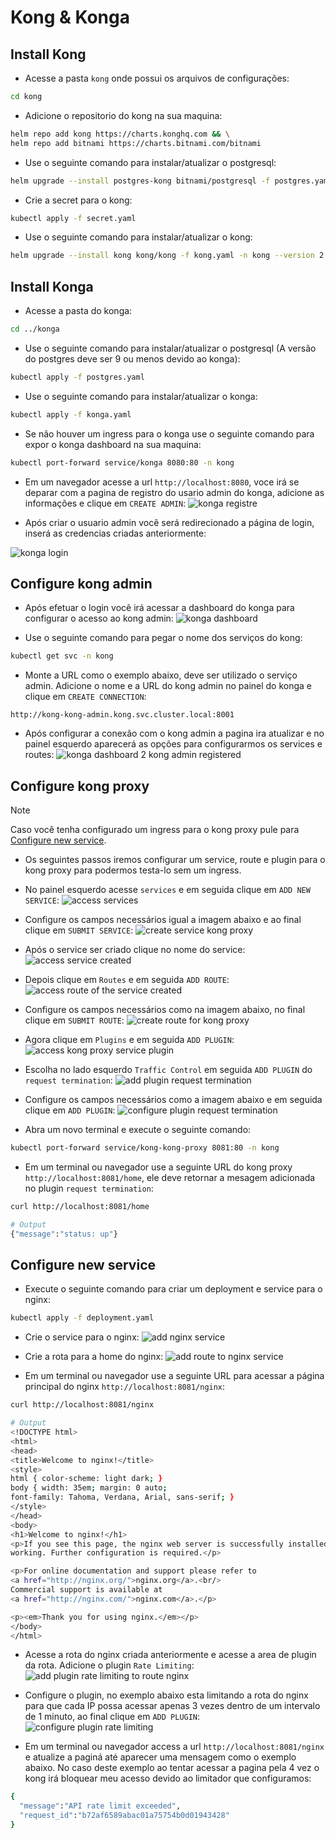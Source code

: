 # Kong & Konga

## Install Kong

- Acesse a pasta `kong` onde possui os arquivos de configurações:
``` bash
cd kong
```

- Adicione o repositorio do kong na sua maquina:
``` bash
helm repo add kong https://charts.konghq.com && \
helm repo add bitnami https://charts.bitnami.com/bitnami
```

- Use o seguinte comando para instalar/atualizar o postgresql:
``` bash
helm upgrade --install postgres-kong bitnami/postgresql -f postgres.yaml -n kong --create-namespace --version 15.3.2
```

- Crie a secret para o kong:
``` bash
kubectl apply -f secret.yaml
```

- Use o seguinte comando para instalar/atualizar o kong:
``` bash
helm upgrade --install kong kong/kong -f kong.yaml -n kong --version 2.38.0
```

## Install Konga

- Acesse a pasta do konga:
``` bash
cd ../konga
```

- Use o seguinte comando para instalar/atualizar o postgresql (A versão do postgres deve ser 9 ou menos devido ao konga):
``` bash
kubectl apply -f postgres.yaml
```

- Use o seguinte comando para instalar/atualizar o konga:
``` bash
kubectl apply -f konga.yaml
```

- Se não houver um ingress para o konga use o seguinte comando para expor o konga dashboard na sua maquina:
``` bash
kubectl port-forward service/konga 8080:80 -n kong
```

- Em um navegador acesse a url `http://localhost:8080`, voce irá se deparar com a pagina de registro do usario admin do konga, adicione as informações e clique em `CREATE ADMIN`:
![konga registre](./img/konga-register.png)

- Após criar o usuario admin você será redirecionado a página de login, inserá as credencias criadas anteriormente:

![konga login](./img/konga-login.png)

## Configure kong admin

- Após efetuar o login você irá acessar a dashboard do konga para configurar o acesso ao kong admin:
![konga dashboard](./img/konga-dashboard.png)

- Use o seguinte comando para pegar o nome dos serviços do kong:
``` bash
kubectl get svc -n kong
```

- Monte a URL como o exemplo abaixo, deve ser utilizado o serviço admin. Adicione o nome e a URL do kong admin no painel do konga e clique em `CREATE CONNECTION`:
```
http://kong-kong-admin.kong.svc.cluster.local:8001
```

- Após configurar a conexão com o kong admin a pagina ira atualizar e no painel esquerdo aparecerá as opções para configurarmos os services e routes:
![konga dashboard 2 kong admin registered](./img/konga-dashboard-2.png)

## Configure kong proxy

> [!NOTE]
> Caso você tenha configurado um ingress para o kong proxy pule para [Configure new service](#configure-new-service).

- Os seguintes passos iremos configurar um service, route e plugin para o kong proxy para podermos testa-lo sem um ingress.

- No painel esquerdo acesse `services` e em seguida clique em `ADD NEW SERVICE`:
![access services](./img/access-service.png)

- Configure os campos necessários igual a imagem abaixo e ao final clique em `SUBMIT SERVICE`:
![create service kong proxy](./img/create-service-kong-proxy.png)

- Após o service ser criado clique no nome do service:
![access service created](./img/access-service-created.png)

- Depois clique em `Routes` e em seguida `ADD ROUTE`:
![access route of the service created](./img/access-routes-of-the-service.png)

- Configure os campos necessários como na imagem abaixo, no final clique em `SUBMIT ROUTE`:
![create route for kong proxy](./img/create-kong-proxy-route.png)

- Agora clique em `Plugins` e em seguida `ADD PLUGIN`:
![access kong proxy service plugin](./img/access-service-plugin.png)

- Escolha no lado esquerdo `Traffic Control` em seguida `ADD PLUGIN` do `request termination`:
![add plugin request termination](./img/add-plugin-request-termination.png)

- Configure os campos necessários como a imagem abaixo e em seguida clique em `ADD PLUGIN`:
![configure plugin request termination](./img/config-plugin-request-termination.png)

- Abra um novo terminal e execute o seguinte comando:
``` bash
kubectl port-forward service/kong-kong-proxy 8081:80 -n kong
```

- Em um terminal ou navegador use a seguinte URL do kong proxy `http://localhost:8081/home`, ele deve retornar a mesagem adicionada no plugin `request termination`:
``` bash
curl http://localhost:8081/home

# Output
{"message":"status: up"}
```

## Configure new service

- Execute o seguinte comando para criar um deployment e service para o nginx:
``` bash
kubectl apply -f deployment.yaml
```

- Crie o service para o nginx:
![add nginx service](./img/add-nginx-service.png)

- Crie a rota para a home do nginx:
![add route to nginx service](./img/add-route-nginx-service.png)

- Em um terminal ou navegador use a seguinte URL para acessar a página principal do nginx `http://localhost:8081/nginx`:
``` bash
curl http://localhost:8081/nginx

# Output
<!DOCTYPE html>
<html>
<head>
<title>Welcome to nginx!</title>
<style>
html { color-scheme: light dark; }
body { width: 35em; margin: 0 auto;
font-family: Tahoma, Verdana, Arial, sans-serif; }
</style>
</head>
<body>
<h1>Welcome to nginx!</h1>
<p>If you see this page, the nginx web server is successfully installed and
working. Further configuration is required.</p>

<p>For online documentation and support please refer to
<a href="http://nginx.org/">nginx.org</a>.<br/>
Commercial support is available at
<a href="http://nginx.com/">nginx.com</a>.</p>

<p><em>Thank you for using nginx.</em></p>
</body>
</html>
```

- Acesse a rota do nginx criada anteriormente e acesse a area de plugin da rota. Adicione o plugin `Rate Limiting`: 
![add plugin rate limiting to route nginx](./img/add-rate-limiting-nginx-route.png)

- Configure o plugin, no exemplo abaixo esta limitando a rota do nginx para que cada IP possa acessar apenas 3 vezes dentro de um intervalo de 1 minuto, ao final clique em `ADD PLUGIN`:
![configure plugin rate limiting](./img/config-plugin-rate-limiting.png)

- Em um terminal ou navegador access a url `http://localhost:8081/nginx` e atualize a paginá até aparecer uma mensagem como o exemplo abaixo. No caso deste exemplo ao tentar acessar a pagina pela 4 vez o kong irá bloquear meu acesso devido ao limitador que configuramos:
``` bash
{
  "message":"API rate limit exceeded",
  "request_id":"b72af6589abac01a75754b0d01943428"
}
```